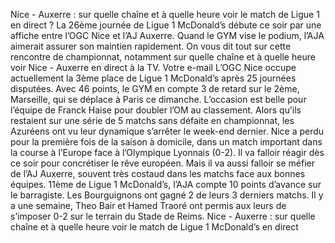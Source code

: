 Nice - Auxerre : sur quelle chaîne et à quelle heure voir le match de Ligue 1 en direct ?
La 26ème journée de Ligue 1 McDonald’s débute ce soir par une affiche entre l’OGC Nice et l’AJ Auxerre. Quand le GYM vise le podium, l’AJA aimerait assurer son maintien rapidement. On vous dit tout sur cette rencontre de championnat, notamment sur quelle chaîne et à quelle heure voir Nice - Auxerre en direct à la TV.
Votre e-mail
L’OGC Nice occupe actuellement la 3ème place de Ligue 1 McDonald’s après 25 journées disputées. Avec 46 points, le GYM en compte 3 de retard sur le 2ème, Marseille, qui se déplace à Paris ce dimanche. L’occasion est belle pour l’équipe de Franck Haise pour doubler l’OM au classement. Alors qu’ils restaient sur une série de 5 matchs sans défaite en championnat, les Azuréens ont vu leur dynamique s’arrêter le week-end dernier. Nice a perdu pour la première fois de la saison à domicile, dans un match important dans la course à l’Europe face à l’Olympique Lyonnais (0-2). Il va falloir réagir dès ce soir pour concrétiser le rêve européen. Mais il va aussi falloir se méfier de l’AJ Auxerre, souvent très costaud dans les matchs face aux bonnes équipes. 11ème de Ligue 1 McDonald’s, l’AJA compte 10 points d’avance sur le barragiste. Les Bourguignons ont gagné 2 de leurs 3 derniers matchs. Il y a une semaine, Theo Bair et Hamed Traoré ont permis aux leurs de s’imposer 0-2 sur le terrain du Stade de Reims. Nice - Auxerre : sur quelle chaîne et à quelle heure voir le match de Ligue 1 McDonald’s en direct 
